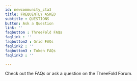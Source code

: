```yaml
---
id: newcommunity_cta3
title: FREQUENTLY ASKED  
subtitle : QUESTIONS
button: Ask a Question
link: ''
faqbutton : ThreeFold FAQs
faqlink : ''
faqbutton2 : Grid FAQs
faqlink2 : ''
faqbutton3 : Token FAQs
faqlink3 : ''

---
```

Check out the FAQs or ask a question on the ThreeFold Forum.



